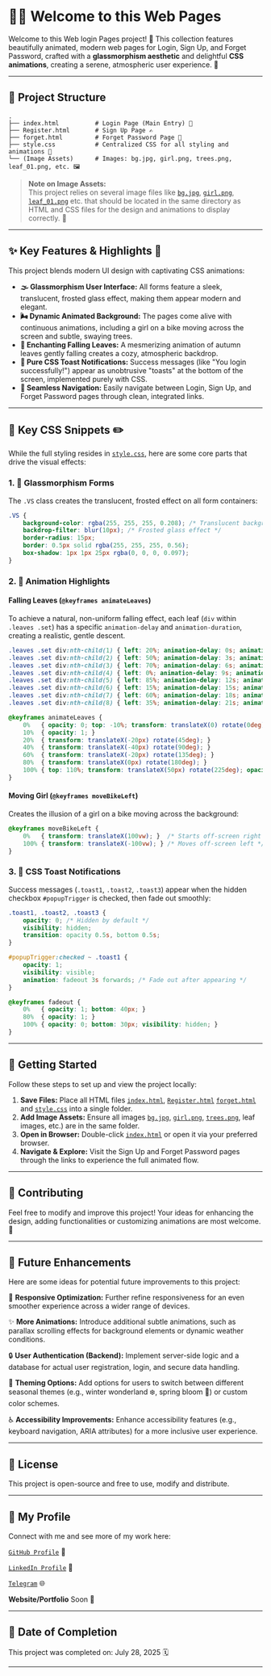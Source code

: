 
# 🍂✨ Welcome to this Web Pages

Welcome to this Web login Pages project! 🎉 This collection features beautifully animated, modern web pages for Login, Sign Up, and Forget Password, crafted with a **glassmorphism aesthetic** and delightful **CSS animations**, creating a serene, atmospheric user experience. 🌅

---

## 📂 Project Structure

```plaintext
.
├── index.html          # Login Page (Main Entry) 📝
├── Register.html       # Sign Up Page ✍️
├── forget.html         # Forget Password Page 🔑
├── style.css           # Centralized CSS for all styling and animations 🎨
└── (Image Assets)      # Images: bg.jpg, girl.png, trees.png, leaf_01.png, etc. 🖼️
```

> **Note on Image Assets:**  
> This project relies on several image files like [`bg.jpg`](https://github.com/urjiiko1/code-craft/blob/main/CSS02/bg.jpg), [`girl.png`](https://github.com/urjiiko1/code-craft/blob/main/CSS02/girl.png), [`leaf_01.png`](https://github.com/urjiiko1/code-craft/blob/main/CSS02/leaf_01.png) etc. that should be located in the same directory as  HTML and CSS files for the design and animations to display correctly. 📁

---

## ✨ Key Features & Highlights 🚀

This project blends modern UI design with captivating CSS animations:

- **🌫️ Glassmorphism User Interface:** All forms feature a sleek, translucent, frosted glass effect, making them appear modern and elegant.
- **🌬️ Dynamic Animated Background:** The pages come alive with continuous animations, including a girl on a bike moving across the screen and subtle, swaying trees.
- **🍁 Enchanting Falling Leaves:** A mesmerizing animation of autumn leaves gently falling creates a cozy, atmospheric backdrop.
- **💬 Pure CSS Toast Notifications:** Success messages (like "You login successfully!") appear as unobtrusive "toasts" at the bottom of the screen, implemented purely with CSS.
- **🔗 Seamless Navigation:** Easily navigate between Login, Sign Up, and Forget Password pages through clean, integrated links.

---

## 🎨 Key CSS Snippets ✏️

While the full styling resides in [`style.css`](https://github.com/urjiiko1/code-craft/blob/main/CSS02/style.css), here are some core parts that drive the visual effects:

### 1. 🌟 Glassmorphism Forms

The `.VS` class creates the translucent, frosted effect on all form containers:

```css
.VS {
    background-color: rgba(255, 255, 255, 0.208); /* Translucent background */
    backdrop-filter: blur(10px); /* Frosted glass effect */
    border-radius: 15px;
    border: 0.5px solid rgba(255, 255, 255, 0.56);
    box-shadow: 1px 1px 25px rgba(0, 0, 0, 0.097);
}
```

### 2. 🌳 Animation Highlights

#### Falling Leaves (`@keyframes animateLeaves`)

To achieve a natural, non-uniform falling effect, each leaf (`div` within `.leaves .set`) has a specific `animation-delay` and `animation-duration`, creating a realistic, gentle descent.

```css
.leaves .set div:nth-child(1) { left: 20%; animation-delay: 0s; animation-duration: 12s; }
.leaves .set div:nth-child(2) { left: 50%; animation-delay: 3s; animation-duration: 10s; }
.leaves .set div:nth-child(3) { left: 70%; animation-delay: 6s; animation-duration: 15s; }
.leaves .set div:nth-child(4) { left: 0%; animation-delay: 9s; animation-duration: 11s; }
.leaves .set div:nth-child(5) { left: 85%; animation-delay: 12s; animation-duration: 13s; }
.leaves .set div:nth-child(6) { left: 15%; animation-delay: 15s; animation-duration: 9s; }
.leaves .set div:nth-child(7) { left: 60%; animation-delay: 18s; animation-duration: 16s; }
.leaves .set div:nth-child(8) { left: 35%; animation-delay: 21s; animation-duration: 14s; }

@keyframes animateLeaves {
    0%   { opacity: 0; top: -10%; transform: translateX(0) rotate(0deg); }
    10%  { opacity: 1; }
    20%  { transform: translateX(-20px) rotate(45deg); }
    40%  { transform: translateX(-40px) rotate(90deg); }
    60%  { transform: translateX(-20px) rotate(135deg); }
    80%  { transform: translateX(0px) rotate(180deg); }
    100% { top: 110%; transform: translateX(50px) rotate(225deg); opacity: 0; }
}
```

#### Moving Girl (`@keyframes moveBikeLeft`)

Creates the illusion of a girl on a bike moving across the background:

```css
@keyframes moveBikeLeft {
    0%   { transform: translateX(100vw); }  /* Starts off-screen right */
    100% { transform: translateX(-100vw); } /* Moves off-screen left */
}
```

### 3. 💬 CSS Toast Notifications

Success messages (`.toast1`, `.toast2`, `.toast3`) appear when the hidden checkbox `#popupTrigger` is checked, then fade out smoothly:

```css
.toast1, .toast2, .toast3 {
    opacity: 0; /* Hidden by default */
    visibility: hidden;
    transition: opacity 0.5s, bottom 0.5s;
}

#popupTrigger:checked ~ .toast1 {
    opacity: 1;
    visibility: visible;
    animation: fadeout 3s forwards; /* Fade out after appearing */
}

@keyframes fadeout {
    0%   { opacity: 1; bottom: 40px; }
    80%  { opacity: 1; }
    100% { opacity: 0; bottom: 30px; visibility: hidden; }
}
```

---

## 🚀 Getting Started

Follow these steps to set up and view the project locally:

1. **Save Files:** Place all HTML files [`index.html`](https://github.com/urjiiko1/code-craft/blob/main/CSS02/index.html), [`Register.html`](https://github.com/urjiiko1/code-craft/blob/main/CSS02/Register.html) [`forget.html`](https://github.com/urjiiko1/code-craft/blob/main/CSS02/forget.html) and [`style.css`](https://github.com/urjiiko1/code-craft/blob/main/CSS02/style.css) into a single folder.
2. **Add Image Assets:** Ensure all images [`bg.jpg`](https://github.com/urjiiko1/code-craft/blob/main/CSS02/bg.jpg), [`girl.png`](https://github.com/urjiiko1/code-craft/blob/main/CSS02/girl.png), [`trees.png`](https://github.com/urjiiko1/code-craft/blob/main/CSS02/trees.png), leaf images, etc.) are in the same folder.
3. **Open in Browser:** Double-click [`index.html`](https://github.com/urjiiko1/code-craft/blob/main/CSS02/index.html) or open it via your preferred browser.
4. **Navigate & Explore:** Visit the Sign Up and Forget Password pages through the links to experience the full animated flow.

---

## 🤝 Contributing

Feel free to modify and improve this project! Your ideas for enhancing the design, adding functionalities or customizing animations are most welcome. 💖


-------


## 🔮 Future Enhancements

Here are some ideas for potential future improvements to this project:

📱 **Responsive Optimization:** Further refine responsiveness for an even smoother experience across a wider range of devices.

✨ **More Animations:** Introduce additional subtle animations, such as parallax scrolling effects for background elements or dynamic weather conditions.

🔒 **User Authentication (Backend):** Implement server-side logic and a database for actual user registration, login, and secure data handling.

🎨 **Theming Options:** Add options for users to switch between different seasonal themes (e.g., winter wonderland ❄️, spring bloom 🌸) or custom color schemes.

♿ **Accessibility Improvements:** Enhance accessibility features (e.g., keyboard navigation, ARIA attributes) for a more inclusive user experience.


----



## 📜 License

This project is open-source and free to use, modify and distribute.

-----

## 👤 My Profile

Connect with me and see more of my work here:

[`GitHub Profile`](https://github.com/urjiiko1) 🔗

[`LinkedIn Profile`](https://www.linkedin.com/in/gemachis-tesfaye-137196318) 💼

[`Telegram`](https://t.me/urjiiko1) 🌐

**Website/Portfolio** Soon 🚀



----
## 📅 Date of Completion


This project was completed on: July 28, 2025 🗓️

---

